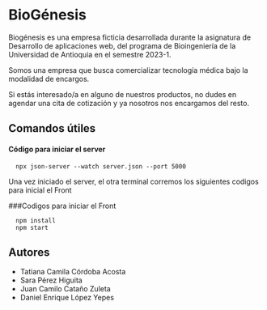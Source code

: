
# BioGénesis

Biogénesis es una empresa ficticia desarrollada durante la asignatura de Desarrollo de aplicaciones web, del programa de Bioingeniería de la Universidad de Antioquia en el semestre 2023-1.

Somos una empresa que busca comercializar tecnología médica bajo la modalidad de encargos.

Si estás interesado/a en alguno de nuestros productos, no dudes en agendar una cita de cotización y ya nosotros nos encargamos del resto.

## Comandos útiles

#### Código para iniciar el server

```
  npx json-server --watch server.json --port 5000
```
Una vez iniciado el server, el otra terminal corremos los siguientes codigos para inicial el Front

###Codigos para iniciar el Front

```
  npm install
  npm start
```
## Autores


- Tatiana Camila Córdoba Acosta
- Sara Pérez Higuita
- Juan Camilo Cataño Zuleta
- Daniel Enrique López Yepes
